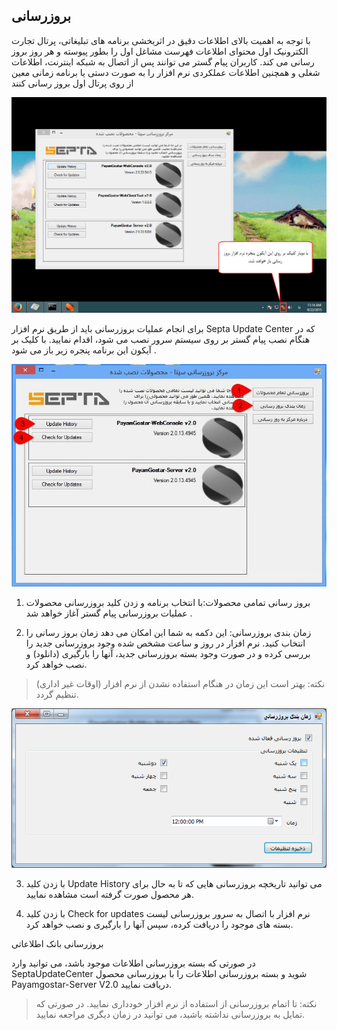 ﻿## بروزرسانی

با توجه به اهمیت بالای اطلاعات دقیق در اثربخشی برنامه های تبلیغاتی، پرتال تجارت الکترونیک اول محتوای اطلاعات فهرست مشاغل اول را بطور پیوسته و هر روز بروز رسانی می کند. کاربران پیام گستر می توانند پس از اتصال به شبکه اینترنت، اطلاعات شغلی و همچنین اطلاعات عملکردی نرم افزار را به صورت دستی یا برنامه زمانی معین از روی پرتال اول بروز رسانی کنند 

![](Update3.png)

برای انجام عملیات بروزرسانی باید از طریق نرم افزار Septa Update Center که در هنگام نصب پیام گستر بر روی سیستم سرور نصب می شود، اقدام نمایید. با کلیک بر آیکون این برنامه پنجره زیر باز می شود .

![](Update2.jpg)

1. بروز رسانی تمامی محصولات:با انتخاب برنامه و زدن کلید بروزرسانی محصولات عملیات بروزرسانی پیام گستر آغاز خواهد شد .


2. زمان بندی بروزرسانی: این دکمه به شما این  امکان می دهد زمان بروز رسانی را انتخاب کنید. نرم افزار در روز و ساعت مشخص شده وجود بروزرسانی جدید را بررسی کرده و در صورت وجود بسته بروزرسانی جدید، آنها را بارگیری (دانلود) و نصب خواهد کرد.

> نکته: بهتر است این زمان در هنگام استفاده نشدن از نرم افزار (اوقات غیر اداری) تنظیم گردد.


![](Update1.png)

3. با زدن کلید  Update History می توانید تاریخچه بروزرسانی هایی که تا به حال برای هر محصول صورت گرفته است مشاهده نمایید.

4. با زدن کلید Check for updates نرم افزار با اتصال به سرور بروزرسانی لیست بسته های موجود را دریافت کرده، سپس آنها را بارگیری و نصب خواهد کرد.

  بروزرسانی بانک اطلاعاتی

در صورتی که بسته بروزرسانی اطلاعات موجود باشد، می توانید وارد SeptaUpdateCenter شوید و بسته بروزرسانی اطلاعات را با بروزرسانی محصول Payamgostar-Server V2.0  دریافت نمایید.

> نکته: تا اتمام بروزرسانی از استفاده از نرم افزار خودداری نمایید. در صورتی که تمایل به بروزرسانی نداشته باشید، می توانید در زمان دیگری مراجعه نمایید.


